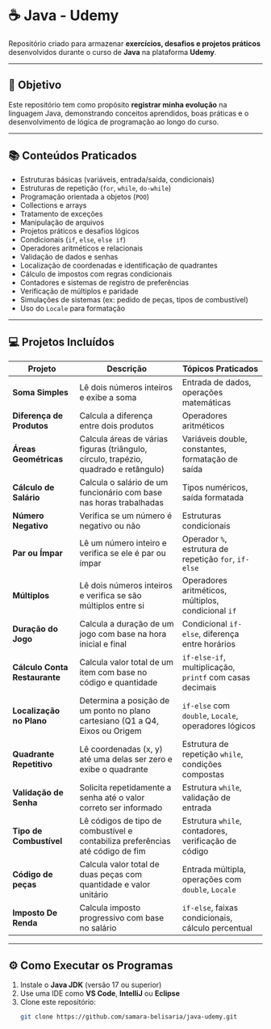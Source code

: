 # ☕ Java - Udemy

Repositório criado para armazenar **exercícios, desafios e projetos práticos** desenvolvidos durante o curso de **Java** na plataforma **Udemy**.

---

## 🎯 Objetivo

Este repositório tem como propósito **registrar minha evolução** na linguagem Java, demonstrando conceitos aprendidos, boas práticas e o desenvolvimento de lógica de programação ao longo do curso.

---

## 📚 Conteúdos Praticados

- Estruturas básicas (variáveis, entrada/saída, condicionais)
- Estruturas de repetição (`for`, `while`, `do-while`)
- Programação orientada a objetos (`POO`)
- Collections e arrays
- Tratamento de exceções
- Manipulação de arquivos
- Projetos práticos e desafios lógicos
- Condicionais (`if`, `else`, `else if`)
- Operadores aritméticos e relacionais
- Validação de dados e senhas
- Localização de coordenadas e identificação de quadrantes
- Cálculo de impostos com regras condicionais
- Contadores e sistemas de registro de preferências
- Verificação de múltiplos e paridade
- Simulações de sistemas (ex: pedido de peças, tipos de combustível)
- Uso do `Locale` para formatação

---

## 💻 Projetos Incluídos

| Projeto | Descrição | Tópicos Praticados |
|----------|------------|--------------------|
| **Soma Simples** | Lê dois números inteiros e exibe a soma | Entrada de dados, operações matemáticas |
| **Diferença de Produtos** | Calcula a diferença entre dois produtos | Operadores aritméticos |
| **Áreas Geométricas** | Calcula áreas de várias figuras (triângulo, círculo, trapézio, quadrado e retângulo) | Variáveis double, constantes, formatação de saída |
| **Cálculo de Salário** | Calcula o salário de um funcionário com base nas horas trabalhadas | Tipos numéricos, saída formatada |
| **Número Negativo** | Verifica se um número é negativo ou não | Estruturas condicionais |
| **Par ou Ímpar** | Lê um número inteiro e verifica se ele é par ou ímpar | Operador `%`, estrutura de repetição `for`, `if-else` |
| **Múltiplos** | Lê dois números inteiros e verifica se são múltiplos entre si |  Operadores aritméticos, múltiplos, condicional `if` |
| **Duração do Jogo** | Calcula a duração de um jogo com base na hora inicial e final | Condicional `if-else`, diferença entre horários |
| **Cálculo Conta Restaurante** | Calcula valor total de um item com base no código e quantidade | `if-else-if`, multiplicação, `printf` com casas decimais| 
| **Localização no Plano** | Determina a posição de um ponto no plano cartesiano (Q1 a Q4, Eixos ou Origem | `if-else` com `double`, `Locale`, operadores lógicos |
| **Quadrante Repetitivo** | Lê coordenadas (x, y) até uma delas ser zero e exibe o quadrante | Estrutura de repetição `while`, condições compostas | 
| **Validação de Senha** | Solicita repetidamente a senha até o valor correto ser informado | Estrutura `while`, validação de entrada |
| **Tipo de Combustível** | Lê códigos de tipo de combustível e contabiliza preferências até código de fim | Estrutura `while`, contadores, verificação de código | 
| **Código de peças** | Calcula valor total de duas peças com quantidade e valor unitário | Entrada múltipla, operações com `double`, `Locale` |
| **Imposto De Renda** | Calcula imposto progressivo com base no salário | `if-else`, faixas condicionais, cálculo percentual |

---

## ⚙️ Como Executar os Programas

1. Instale o **Java JDK** (versão 17 ou superior)
2. Use uma IDE como **VS Code**, **IntelliJ** ou **Eclipse**
3. Clone este repositório:
   ```bash
   git clone https://github.com/samara-belisaria/java-udemy.git

